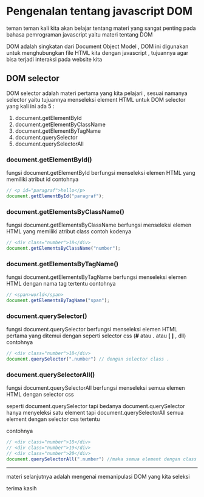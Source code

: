 # Pengenalan tentang javascript DOM 
teman teman kali kita akan belajar tentang materi yang sangat penting pada bahasa pemrograman javascript yaitu materi tentang DOM

DOM adalah singkatan dari Document Object Model , DOM ini digunakan untuk menghubungkan file HTML kita dengan javascript , tujuannya agar bisa terjadi interaksi pada website kita

## DOM selector
DOM selector adalah materi pertama yang kita pelajari , sesuai namanya selector yaitu tujuannya menseleksi element HTML 
untuk DOM selector yang kali ini ada 5 :
1. document.getElementById
2. document.getElementByClassName
3. document.getElementByTagName
4. document.querySelector
5. document.querySelectorAll

### document.getElementById()
fungsi document.getElementById berfungsi menseleksi elemen HTML yang memiliki atribut id 
contohnya
```js
// <p id="paragraf">hello</p>
document.getElementById("paragraf");
```


### document.getElementsByClassName()
fungsi document.getElementsByClassName berfungsi menseleksi elemen HTML yang memiliki atribut class contoh kodenya

```js
// <div class="number">18</div>
document.getElementsByClassName("number");
```


### document.getElementsByTagName()
fungsi document.getElementsByTagName berfungsi menseleksi elemen HTML dengan nama tag tertentu
contohnya
```js
// <span>world</span>
document.getElementsByTagName("span");
```


### document.querySelector()
fungsi document.querySelector berfungsi menseleksi elemen HTML pertama yang ditemui dengan seperti selector css (**#** atau **.** atau **[ ]** , dll)
contohnya
```js
// <div class="number">18</div>
document.querySelector(".number") // dengan selector class .
```

### document.querySelectorAll()
fungsi document.querySelectorAll berfungsi menseleksi semua elemen HTML dengan selector css 

seperti document.querySelector tapi bedanya document.querySelector hanya menyeleksi satu element tapi document.querySelectorAll semua element dengan selector css tertentu

contohnya
```js
// <div class="number">18</div>
// <div class="number">19</div>
// <div class="number">20</div>
document.querySelectorAll(".number") //maka semua element dengan class number akan diseleksi
```
-----
materi selanjutnya adalah mengenai memanipulasi DOM yang kita seleksi


terima kasih
